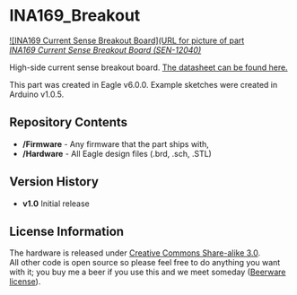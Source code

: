 INA169_Breakout
===============

[![INA169 Current Sense Breakout Board](URL for picture of part  
*INA169 Current Sense Breakout Board (SEN-12040)*](https://www.sparkfun.com/products/12040)

High-side current sense breakout board. [The datasheet can be found here.](http://www.ti.com/lit/ds/symlink/ina169.pdf)

This part was created in Eagle v6.0.0. Example sketches were created in Arduino v1.0.5.

Repository Contents
-------------------

* **/Firmware** - Any firmware that the part ships with, 
* **/Hardware** - All Eagle design files (.brd, .sch, .STL)

Version History
---------------
* **v1.0** Initial release

License Information
-------------------
The hardware is released under [Creative Commons Share-alike 3.0](http://creativecommons.org/licenses/by-sa/3.0/).  
All other code is open source so please feel free to do anything you want with it; you buy me a beer if you use this and we meet someday ([Beerware license](http://en.wikipedia.org/wiki/Beerware)).

